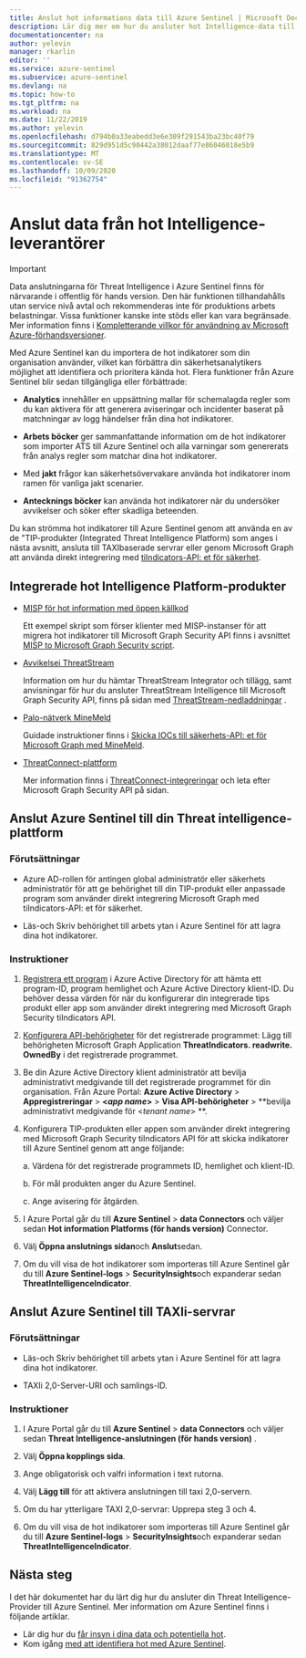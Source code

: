 ```yaml
---
title: Anslut hot informations data till Azure Sentinel | Microsoft Docs
description: Lär dig mer om hur du ansluter hot Intelligence-data till Azure Sentinel.
documentationcenter: na
author: yelevin
manager: rkarlin
editor: ''
ms.service: azure-sentinel
ms.subservice: azure-sentinel
ms.devlang: na
ms.topic: how-to
ms.tgt_pltfrm: na
ms.workload: na
ms.date: 11/22/2019
ms.author: yelevin
ms.openlocfilehash: d794b0a33eabedd3e6e309f291543ba23bc40f79
ms.sourcegitcommit: 829d951d5c90442a38012daaf77e86046018e5b9
ms.translationtype: MT
ms.contentlocale: sv-SE
ms.lasthandoff: 10/09/2020
ms.locfileid: "91362754"
---
```

# <a name="connect-data-from-threat-intelligence-providers"></a>Anslut data från hot Intelligence-leverantörer

> [!IMPORTANT]
> Data anslutningarna för Threat Intelligence i Azure Sentinel finns för närvarande i offentlig för hands version.
> Den här funktionen tillhandahålls utan service nivå avtal och rekommenderas inte för produktions arbets belastningar. Vissa funktioner kanske inte stöds eller kan vara begränsade. Mer information finns i [Kompletterande villkor för användning av Microsoft Azure-förhandsversioner](https://azure.microsoft.com/support/legal/preview-supplemental-terms/).

Med Azure Sentinel kan du importera de hot indikatorer som din organisation använder, vilket kan förbättra din säkerhetsanalytikers möjlighet att identifiera och prioritera kända hot. Flera funktioner från Azure Sentinel blir sedan tillgängliga eller förbättrade:

- **Analytics** innehåller en uppsättning mallar för schemalagda regler som du kan aktivera för att generera aviseringar och incidenter baserat på matchningar av logg händelser från dina hot indikatorer.

- **Arbets böcker** ger sammanfattande information om de hot indikatorer som importer ATS till Azure Sentinel och alla varningar som genererats från analys regler som matchar dina hot indikatorer.

- Med **jakt** frågor kan säkerhetsövervakare använda hot indikatorer inom ramen för vanliga jakt scenarier.

- **Antecknings böcker** kan använda hot indikatorer när du undersöker avvikelser och söker efter skadliga beteenden.

Du kan strömma hot indikatorer till Azure Sentinel genom att använda en av de "TIP-produkter (Integrated Threat Intelligence Platform) som anges i nästa avsnitt, ansluta till TAXIbaserade servrar eller genom Microsoft Graph att använda direkt integrering med [tiIndicators-API: et för säkerhet](https://aka.ms/graphsecuritytiindicators).

## <a name="integrated-threat-intelligence-platform-products"></a>Integrerade hot Intelligence Platform-produkter

- [MISP för hot information med öppen källkod](https://www.misp-project.org/)
    
    Ett exempel skript som förser klienter med MISP-instanser för att migrera hot indikatorer till Microsoft Graph Security API finns i avsnittet [MISP to Microsoft Graph Security script](https://github.com/microsoftgraph/security-api-solutions/tree/master/Samples/MISP).

- [Avvikelsei ThreatStream](https://www.anomali.com/products/threatstream)

    Information om hur du hämtar ThreatStream Integrator och tillägg, samt anvisningar för hur du ansluter ThreatStream Intelligence till Microsoft Graph Security API, finns på sidan med [ThreatStream-nedladdningar](https://ui.threatstream.com/downloads) .

- [Palo-nätverk MineMeld](https://www.paloaltonetworks.com/products/secure-the-network/subscriptions/minemeld)
    
    Guidade instruktioner finns i [Skicka IOCs till säkerhets-API: et för Microsoft Graph med MineMeld](https://live.paloaltonetworks.com/t5/MineMeld-Articles/Sending-IOCs-to-the-Microsoft-Graph-Security-API-using-MineMeld/ta-p/258540).

- [ThreatConnect-plattform](https://threatconnect.com/solution/)

    Mer information finns i [ThreatConnect-integreringar](https://threatconnect.com/integrations/) och leta efter Microsoft Graph Security API på sidan.


## <a name="connect-azure-sentinel-to-your-threat-intelligence-platform"></a>Anslut Azure Sentinel till din Threat intelligence-plattform

### <a name="prerequisites"></a>Förutsättningar  

- Azure AD-rollen för antingen global administratör eller säkerhets administratör för att ge behörighet till din TIP-produkt eller anpassade program som använder direkt integrering Microsoft Graph med tiIndicators-API: et för säkerhet.

- Läs-och Skriv behörighet till arbets ytan i Azure Sentinel för att lagra dina hot indikatorer.

### <a name="instructions"></a>Instruktioner

1. [Registrera ett program](/graph/auth-v2-service#1-register-your-app) i Azure Active Directory för att hämta ett program-ID, program hemlighet och Azure Active Directory klient-ID. Du behöver dessa värden för när du konfigurerar din integrerade tips produkt eller app som använder direkt integrering med Microsoft Graph Security tiIndicators API.

2. [Konfigurera API-behörigheter](/graph/auth-v2-service#2-configure-permissions-for-microsoft-graph) för det registrerade programmet: Lägg till behörigheten Microsoft Graph Application **ThreatIndicators. readwrite. OwnedBy** i det registrerade programmet.

3. Be din Azure Active Directory klient administratör att bevilja administrativt medgivande till det registrerade programmet för din organisation. Från Azure Portal: **Azure Active Directory**  >  **Appregistreringar**  >  **\<_app name_>**  >  **Visa API-behörigheter**  >  **bevilja administrativt medgivande för \<_tenant name_> **.

4. Konfigurera TIP-produkten eller appen som använder direkt integrering med Microsoft Graph Security tiIndicators API för att skicka indikatorer till Azure Sentinel genom att ange följande:
    
    a. Värdena för det registrerade programmets ID, hemlighet och klient-ID.
    
    b. För mål produkten anger du Azure Sentinel.
    
    c. Ange avisering för åtgärden.

5. I Azure Portal går du till **Azure Sentinel**  >  **data Connectors** och väljer sedan **Hot information Platforms (för hands version)** Connector.

6. Välj **Öppna anslutnings sidan**och **Anslut**sedan.

7. Om du vill visa de hot indikatorer som importeras till Azure Sentinel går du till **Azure Sentinel-logs**  >  **SecurityInsights**och expanderar sedan **ThreatIntelligenceIndicator**.

## <a name="connect-azure-sentinel-to-taxii-servers"></a>Anslut Azure Sentinel till TAXIi-servrar

### <a name="prerequisites"></a>Förutsättningar

- Läs-och Skriv behörighet till arbets ytan i Azure Sentinel för att lagra dina hot indikatorer.

- TAXIi 2,0-Server-URI och samlings-ID.

### <a name="instructions"></a>Instruktioner

1. I Azure Portal går du till **Azure Sentinel**  >  **data Connectors** och väljer sedan **Threat Intelligence-anslutningen (för hands version)** .

2. Välj **Öppna kopplings sida**.

3. Ange obligatorisk och valfri information i text rutorna.

4. Välj **Lägg till** för att aktivera anslutningen till taxi 2,0-servern.

5. Om du har ytterligare TAXI 2,0-servrar: Upprepa steg 3 och 4.

6. Om du vill visa de hot indikatorer som importeras till Azure Sentinel går du till **Azure Sentinel-logs**  >  **SecurityInsights**och expanderar sedan **ThreatIntelligenceIndicator**.

## <a name="next-steps"></a>Nästa steg

I det här dokumentet har du lärt dig hur du ansluter din Threat Intelligence-Provider till Azure Sentinel. Mer information om Azure Sentinel finns i följande artiklar.

- Lär dig hur du [får insyn i dina data och potentiella hot](quickstart-get-visibility.md).
- Kom igång [med att identifiera hot med Azure Sentinel](tutorial-detect-threats.md).
